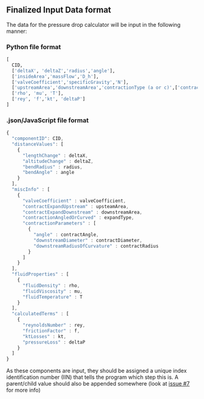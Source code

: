 ## Finalized Input Data format

The data for the pressure drop calculator will be input in the following manner:

### Python file format
```python
[
  CID, 
  ['deltaX', 'deltaZ','radius','angle'],
  ['insideArea','massFlow','D_h'],
  ['valveCoefficient','specificGravity','N'],
  ['upstreamArea','downstreamArea','contractionType (a or c)',['contractionParameters']]
  ['rho', 'mu', 'T'],
  ['rey', 'f','kt', 'deltaP']
]
```

### .json/JavaScript file format
```javascript
{
  "componentID": CID,
  "distanceValues": [
    {
      "lengthChange" : deltaX,
      "altitudeChange" : deltaZ,
      "bendRadius" : radius,
      "bendAngle" : angle
    }
  ],
  "miscInfo" : [
    {
      "valveCoefficient" : valveCoefficient,
      "contractExpandUpstream" : upsteamArea,
      "contractExpandDownstream" : downstreamArea,
      "contractionAngledOrCurved" : expandType,
      "contractionParameters" : [
        {
          "angle" : contractAngle,
          "downstreamDiameter" : contractDiameter,
          "downstreamRadiusOfCurvature" : contractRadius
        }
      ]
    }
  ],
  "fluidProperties" : [
    {
      "fluidDensity" : rho,
      "fluidViscosity" : mu,
      "fluidTemperature" : T
    }
  ],
  "calculatedTerms" : [
    {
      "reynoldsNumber" : rey,
      "frictionFactor" : f,
      "ktLosses" : kt,
      "pressureLoss" : deltaP
    }
  ]
}
```

As these components are input, they should be assigned a unique index identification number (IIN) that tells the program which step this is. A parent/child value should also be appended somewhere (look at [issue #7](https://github.com/louvill/AAE535dPCalc/issues/7) for more info)